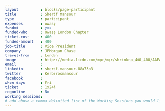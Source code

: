 ```yaml
---
layout          : blocks/page-participant
title           : Sherif Mansour
type            : participant
expenses        : owasp
funded          : yes
funded-who      : Owasp London Chapter
ticket-cost     : 400
funded-amount   : 400
job-title       : Vice President
company         : JPMorgan Chase
travel-from     : London
image           : https://media.licdn.com/mpr/mpr/shrinknp_400_400/AAEAAQAAAAAAAAtFAAAAJDllNzA4OTc2LTgzYTgtNDYyZS1iZGY5LTNlZWUxYmUwNWQwZQ.jpg
email           :
linkedin        : sherif-mansour-88a73b3
twitter         : Kerberosmansour
facebook        :
when-days       : Fri
ticket          : 1x24h
regonline       : No
working sessions:
# add above a comma delimited list of the Working Sessions you would like to attend (use the session's title)
---
```


<!-- put more details about participant here -->
